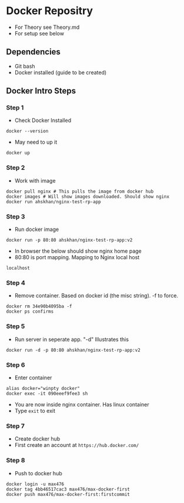 # Docker Repositry

- For Theory see Theory.md
- For setup see below

## Dependencies

- Git bash
- Docker installed (guide to be created)

## Docker Intro Steps

### Step 1
- Check Docker Installed

```
docker --version
```
- May need to up it

```
docker up
```

### Step 2
- Work with image

```
docker pull nginx # This pulls the image from docker hub
docker images # Will show images downloaded. Should show nginx
docker run ahskhan/nginx-test-rp-app
```

### Step 3 

- Run docker image

```docker run -p 80:80 ahskhan/nginx-test-rp-app:v2```

- In browser the below should show nginx home page
- 80:80 is port mapping. Mapping to Nginx local host

```localhost```

### Step 4

- Remove container. Based on docker id (the misc string). -f to force.

```
docker rm 34e90b4095ba -f
docker ps confirms
```

### Step 5

- Run server in seperate app. "-d" Illustrates this

```
docker run -d -p 80:80 ahskhan/nginx-test-rp-app:v2
```

### Step 6

- Enter container

```
alias docker="winpty docker"
docker exec -it 090eeef9fee3 sh
```
- You are now inside nginx container. Has linux container
- Type ```exit``` to exit

### Step 7

- Create docker hub
- First create an account at
```https://hub.docker.com/```

### Step 8

- Push to docker hub

```
docker login -u max476
docker tag 4bb46517cac3 max476/max-docker-first
docker push max476/max-docker-first:firstcommit
```

